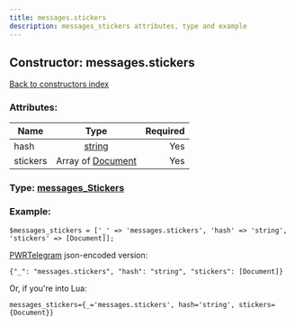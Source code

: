 ```yaml
---
title: messages.stickers
description: messages_stickers attributes, type and example
---
```

## Constructor: messages.stickers  
[Back to constructors index](index.md)



### Attributes:

| Name     |    Type       | Required |
|----------|:-------------:|---------:|
|hash|[string](../types/string.md) | Yes|
|stickers|Array of [Document](../types/Document.md) | Yes|



### Type: [messages\_Stickers](../types/messages_Stickers.md)


### Example:

```
$messages_stickers = ['_' => 'messages.stickers', 'hash' => 'string', 'stickers' => [Document]];
```  

[PWRTelegram](https://pwrtelegram.xyz) json-encoded version:

```
{"_": "messages.stickers", "hash": "string", "stickers": [Document]}
```


Or, if you're into Lua:  


```
messages_stickers={_='messages.stickers', hash='string', stickers={Document}}

```


